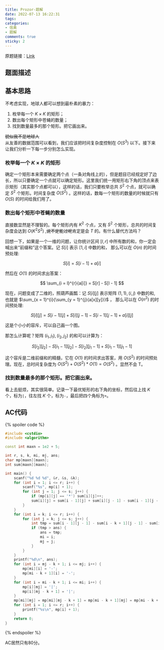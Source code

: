 ```yaml
---
title: Prozor-题解
date: 2022-07-13 16:22:31
tags:
categories:
- 信奥
- 题解
comments: true
sticky: 2
---
```

原题链接：[Link](https://www.luogu.com.cn/problem/P8033)

<!-- more -->

## 题面描述

## 基本思路
不考虑实现，地球人都可以想到最朴素的暴力：

1. 枚举每一个 $K \times K$ 的矩形；
2. 数出每个矩形中苍蝇的数量；
3. 找到数量最多的那个矩形。把它画出来。

~~貌似我不是地球人~~  
从友善的数据范围可以看到，我们应该把时间复杂度控制在 $O(S^3)$ 以下。接下来让我们分析一下每一步分别怎么实现。

### 枚举每一个 $K \times K$ 的矩形
确定一个矩形本来需要确定两个点（一条对角线上的），但是题目已经规定好了边长，所以只要确定一个点就可以确定矩形。这里我们统一用矩形右下角的顶点来表示矩形（其实那个点都可以），这样的话，我们只要枚举总共 $S^2$ 个点，就可以确定 $S^2$ 个矩形。时间复杂度 $O(S^2)$ 。这样的话，数每一个矩形的数量的时候就只有 $O(S)$ 的时间给我们用了。

### 数出每个矩形中苍蝇的数量
直接数显然是不理智的。每个矩形内有 $K^2$ 个点，又有 $S^2$ 个矩形，总共的时间复杂度会达到 $O(K^2S^2)$ ,~~说不定能过呢~~肯定是会 $T$ 的。有什么替代方法吗？

回想一下，如果是一个一维的问题，让你统计区间 $[l, r]$ 中所有数的和，你一定会喊出来“前缀和”这个答案。记 $S[i]$ 表示 $[1, i]$ 中数的和， 那么可以在 $O(n)$ 的时间预处理:

$$
S[i] = S[i - 1] + a[i]
$$

然后在 $O(1)$ 的时间求出答案：

$$
\sum_{i = l}^{r}{a[i]} = S[r] - S[l - 1]
$$

现在，问题变成了二维的，照葫芦画瓢：记 $S[i][j]$ 表示矩阵 $(1,1),(i,j)$ 中数的和,也就是 $\sum_{x = 1}^{i}{\sum_{y = 1}^{j}{a[x][y]}}$ ， 那么可以在 $O(n^2)$ 的时间预处理:

$$
S[i][j] = S[i - 1][j] + S[i][j - 1] - S[i - 1][j - 1] + a[i][j]
$$

这是个小小的容斥，可以自己画一个图。

那怎么计算呢？矩阵 $(i_1,j_1),(i_2,j_2)$ 的和可以计算为： 

$$
S[i_2][j_2] - S[i_1 - 1][j_2] - S[i_2][j_1 - 1] + S[i_1 - 1][j_1 - 1]
$$

这个容斥是二维前缀和的精髓，它在 $O(1)$ 的时间求出答案，用 $O(S^2)$ 的时间预处理。现在，总时间复杂度为 $O(S^2) + O(S^2) * O(1) = O(S^2)$ 。显然不会 $\text{T}$。

### 找到数量最多的那个矩形。把它画出来。
看上去挺烦，其实很简单。记录一下最优矩形的右下角的坐标，然后往上找 $K$ 个，标为`|`，往左找 $K$ 个，标为`-`，最后把四个角标为`+`。
  
## AC代码

{% spoiler code %}

```cpp
#include <cstdio>
#include <algorithm>

const int maxn = 1e2 + 5;

int r, s, k, mi, mj, ans;
char mp[maxn][maxn];
int sum[maxn][maxn];

int main() {
    scanf("%d %d %d", &r, &s, &k);
    for (int i = 1; i <= r; i++) {
        scanf("%s", mp[i] + 1);
        for (int j = 1; j <= s; j++) {
            if (mp[i][j] == '*') sum[i][j]++;
            sum[i][j] = sum[i - 1][j] + sum[i][j - 1] - sum[i - 1][j - 1] + sum[i][j];
        }
    } 
    for (int i = k; i <= r; i++) {
        for (int j = k; j <= s; j++) {
            int tmp = sum[i - 1][j - 1] - sum[i - k + 1][j - 1] - sum[i - 1][j - k + 1] + sum[i - k + 1][j - k + 1]; //注意边界取不到
            if (tmp > ans) {
                ans = tmp;
                mi = i;
                mj = j;
            }
        }
    }
    printf("%d\n", ans);
    for (int i = mj - k + 1; i <= mj; i++) {
        mp[mi][i] = '-';
        mp[mi - k + 1][i] = '-';
    }
    for (int i = mi - k + 1; i <= mi; i++) {
        mp[i][mj] = '|';
        mp[i][mj - k + 1] = '|';
    }
    mp[mi][mj] = mp[mi][mj - k + 1] = mp[mi - k + 1][mj] = mp[mi - k + 1][mj - k + 1] = '+';
    for (int i = 1; i <= r; i++) {
        printf("%s\n", mp[i] + 1);
    }
    return 0;
}
```

{% endspoiler %}

AC居然只有80分。  

